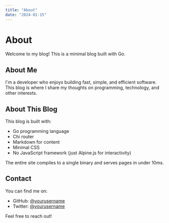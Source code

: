```yaml
---
title: "About"
date: "2024-01-15"
---
```


# About

Welcome to my blog! This is a minimal blog built with Go.

## About Me

I'm a developer who enjoys building fast, simple, and efficient software. This blog is where I share my thoughts on programming, technology, and other interests.

## About This Blog

This blog is built with:

- Go programming language
- Chi router
- Markdown for content
- Minimal CSS
- No JavaScript framework (just Alpine.js for interactivity)

The entire site compiles to a single binary and serves pages in under 10ms.

## Contact

You can find me on:

- GitHub: [@yourusername](https://github.com/yourusername)
- Twitter: [@yourusername](https://twitter.com/yourusername)

Feel free to reach out!